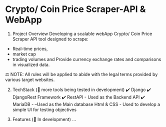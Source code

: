# Crypto/ Coin Price Scraper-API & WebApp

1. Project Overview
Developing a scalable webApp Crypto/ Coin Price Scraper API tool designed to scrape:
  - Real-time prices, 
  - market cap 
  - trading volumes 
and Provide currency exchange rates and comparisons in visualized data.


⚖️  NOTE:  All rules will be applied to abide with the legal terms provided by various target websites. 

 
2. TechStack (🧷 more tools being tested in development)
  ✔️ Django
  ✔️ DjangoRest Framework
  ✔️ RestAPI - Used as the Backend API
  ✔️ MariaDB - –Used as the Main database
    Html & CSS - Used to develop a simple UI for testing objectives


3. Features (🧷 In development)
...
